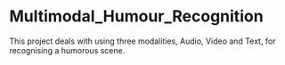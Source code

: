 # Multimodal_Humour_Recognition
This project deals with using three modalities, Audio, Video and Text, for recognising a humorous scene.
